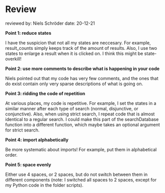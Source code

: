 # Review
reviewed by: Niels Schröder
date: 20-12-21


**Point 1: reduce states**

I have the suspicion that not all my states are neccesary. For example, result_counts simply keeps track of the amount of results. Also, I use two states to enlarge a result when it is clicked on. I think this might be state-overkill! 


**Point 2: use more comments to describe what is happening in your code**

Niels pointed out that my code has very few comments, and the ones that do exist contain only very sparse descriptions of what is going on. 


**Point 3: ridding the code of repetition**

At various places, my code is repetitive. For example, I set the states in a similar manner after each type of search (normal, disjunctive, or conjunctive). Also, when using strict search, I repeat code that is almost identical to a regular search. I could make this part of the searchDatabase function into a different function, which maybe takes an optional argument for strict search. 


**Point 4: import alphabetically**

Be more systematic about imports! For example, put them in alphabetical order.


**Point 5: space evenly**

Either use 4 spaces, or 2 spaces, but do not switch between them in different components (note: I switched all spaces to 2 spaces, except for my Python code in the folder scripts).